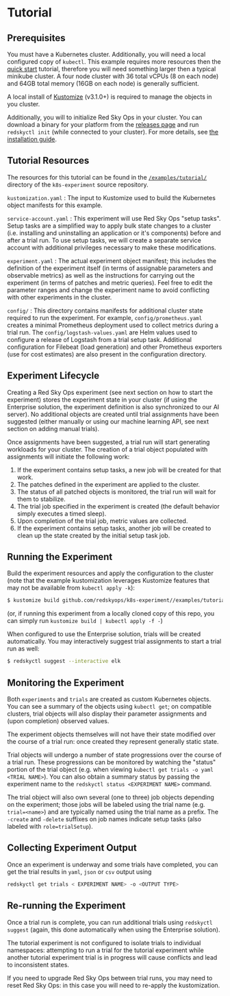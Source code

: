 # Tutorial

## Prerequisites

You must have a Kubernetes cluster. Additionally, you will need a local configured copy of `kubectl`. This example requires more resources then the [quick start](quickstart.md) tutorial, therefore you will need something larger then a typical minikube cluster. A four node cluster with 36 total vCPUs (8 on each node) and 64GB total memory (16GB on each node) is generally sufficient.

A local install of [Kustomize](https://github.com/kubernetes-sigs/kustomize/releases) (v3.1.0+) is required to manage the objects in you cluster.

Additionally, you will to initialize Red Sky Ops in your cluster. You can download a binary for your platform from the [releases page](https://github.com/redskyops/k8s-experiment/releases) and run `redskyctl init` (while connected to your cluster). For more details, see [the installation guide](install.md).

## Tutorial Resources

The resources for this tutorial can be found in the [`/examples/tutorial/`](https://github.com/redskyops/k8s-experiment/tree/master/examples/tutorial) directory of the `k8s-experiment` source repository.

`kustomization.yaml`
: The input to Kustomize used to build the Kubernetes object manifests for this example.

`service-account.yaml`
: This experiment will use Red Sky Ops "setup tasks". Setup tasks are a simplified way to apply bulk state changes to a cluster (i.e. installing and uninstalling an application or it's components) before and after a trial run. To use setup tasks, we will create a separate service account with additional privileges necessary to make these modifications.

`experiment.yaml`
: The actual experiment object manifest; this includes the definition of the experiment itself (in terms of assignable parameters and observable metrics) as well as the instructions for carrying out the experiment (in terms of patches and metric queries). Feel free to edit the parameter ranges and change the experiment name to avoid conflicting with other experiments in the cluster.

`config/`
: This directory contains manifests for additional cluster state required to run the experiment. For example, `config/prometheus.yaml` creates a minimal Prometheus deployment used to collect metrics during a trial run. The `config/logstash-values.yaml` are Helm values used to configure a release of Logstash from a trial setup task. Additional configuration for Filebeat (load generation) and other Prometheus exporters (use for cost estimates) are also present in the configuration directory.

## Experiment Lifecycle

Creating a Red Sky Ops experiment (see next section on how to start the experiment) stores the experiment state in your cluster (if using the Enterprise solution, the experiment definition is also synchronized to our AI server). No additional objects are created until trial assignments have been suggested (either manually or using our machine learning API, see next section on adding manual trials).

Once assignments have been suggested, a trial run will start generating workloads for your cluster. The creation of a trial object populated with assignments will initiate the following work:

1. If the experiment contains setup tasks, a new job will be created for that work.
2. The patches defined in the experiment are applied to the cluster.
3. The status of all patched objects is monitored, the trial run will wait for them to stabilize.
4. The trial job specified in the experiment is created (the default behavior simply executes a timed sleep).
5. Upon completion of the trial job, metric values are collected.
6. If the experiment contains setup tasks, another job will be created to clean up the state created by the initial setup task job.

## Running the Experiment

Build the experiment resources and apply the configuration to the cluster (note that the example kustomization leverages Kustomize features that may not be available from `kubectl apply -k`):

```sh
$ kustomize build github.com/redskyops/k8s-experiment//examples/tutorial | kubectl apply -f -
```
(or, if running this experiment from a locally cloned copy of this repo, you can simply run `kustomize build | kubectl apply -f -`)

When configured to use the Enterprise solution, trials will be created automatically. You may interactively suggest trial assignments to start a trial run as well:

```sh
$ redskyctl suggest --interactive elk
```

## Monitoring the Experiment

Both `experiments` and `trials` are created as custom Kubernetes objects. You can see a summary of the objects using `kubectl get`; on compatible clusters, trial objects will also display their parameter assignments and (upon completion) observed values.

The experiment objects themselves will not have their state modified over the course of a trial run: once created they represent generally static state.

Trial objects will undergo a number of state progressions over the course of a trial run. These progressions can be monitored by watching the "status" portion of the trial object (e.g. when viewing `kubectl get trials -o yaml <TRIAL NAME>`). You can also obtain a summary status by passing the experiment name to the `redskyctl status <EXPERIMENT NAME>` command.

The trial object will also own several (one to three) job objects depending on the experiment; those jobs will be labeled using the trial name (e.g. `trial=<name>`) and are typically named using the trial name as a prefix. The `-create` and `-delete` suffixes on job names indicate setup tasks (also labeled with `role=trialSetup`).

## Collecting Experiment Output

Once an experiment is underway and some trials have completed, you can get the trial results in `yaml`, `json` or `csv` output using
```sh
redskyctl get trials < EXPERIMENT NAME> -o <OUTPUT TYPE>
```


## Re-running the Experiment

Once a trial run is complete, you can run additional trials using `redskyctl suggest` (again, this done automatically when using the Enterprise solution).

The tutorial experiment is not configured to isolate trials to individual namespaces: attempting to run a trial for the tutorial experiment while another tutorial experiment trial is in progress will cause conflicts and lead to inconsistent states.

If you need to upgrade Red Sky Ops between trial runs, you may need to reset Red Sky Ops: in this case you will need to re-apply the kustomization.

